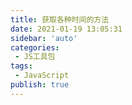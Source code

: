 ```yaml
---
title: 获取各种时间的方法
date: 2021-01-19 13:05:31
sidebar: 'auto'
categories:
 - JS工具包
tags:
 - JavaScript
publish: true
---
```

